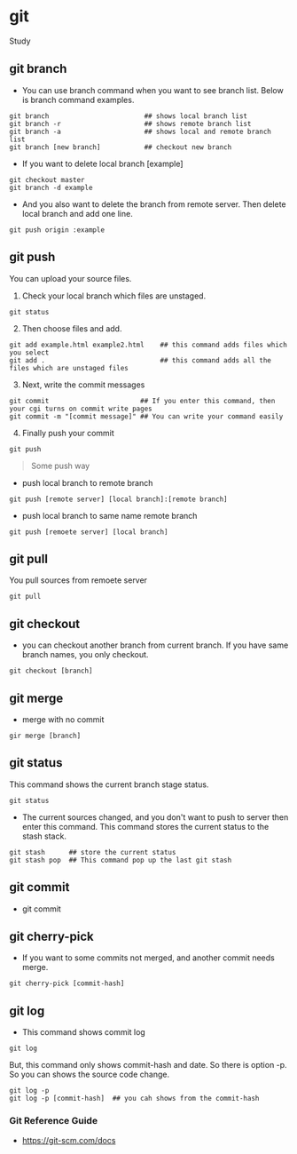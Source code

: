 # git
Study

## git branch
* You can use branch command when you want to see branch list. Below is branch command examples.

<pre><code>git branch                        ## shows local branch list
git branch -r                     ## shows remote branch list
git branch -a                     ## shows local and remote branch list 
git branch [new branch]           ## checkout new branch
</code></pre> 

* If you want to delete local branch [example]
<pre><code>git checkout master
git branch -d example
</code></pre> 

* And you also want to delete the branch from remote server.
Then delete local branch and add one line.
<pre><code>git push origin :example
</code></pre> 

## git push
You can upload your source files. 
1. Check your local branch which files are unstaged.
<pre><code>git status</code></pre> 
2. Then choose files and add.
<pre><code>git add example.html example2.html    ## this command adds files which you select
git add .                             ## this command adds all the files which are unstaged files
</code></pre>
3. Next, write the commit messages
<pre><code>git commit                       ## If you enter this command, then your cgi turns on commit write pages
git commit -m "[commit message]" ## You can write your command easily</code></pre>
4. Finally push your commit
<pre><code>git push</code></pre>

> Some push way
* push local branch to remote branch
<pre><code>git push [remote server] [local branch]:[remote branch]</code></pre>

* push local branch to same name remote branch
<pre><code>git push [remoete server] [local branch]</code></pre>

## git pull
You pull sources from remoete server
<pre><code>git pull</code></pre>

## git checkout
* you can checkout another branch from current branch. If you have same branch names, you only checkout.
<pre><code>git checkout [branch]</code></pre>

## git merge
* merge with no commit
<pre><code>gir merge [branch]</code></pre>

## git status
This command shows the current branch stage status.
<pre><code>git status</code></pre>

* The current sources changed, and you don't want to push to server then enter this command. This command stores the current status to the stash stack.
<pre><code>git stash      ## store the current status
git stash pop  ## This command pop up the last git stash</code></pre>

## git commit
* git commit

## git cherry-pick
* If you want to some commits not merged, and another commit needs merge.
<pre><code>git cherry-pick [commit-hash]</code></pre>

## git log
* This command shows commit log
<pre><code>git log</code></pre>
But, this command only shows commit-hash and date. So there is option -p. So you can shows the source code change.
<pre><code>git log -p
git log -p [commit-hash]  ## you cah shows from the commit-hash</code></pre>



### Git Reference Guide
* https://git-scm.com/docs
